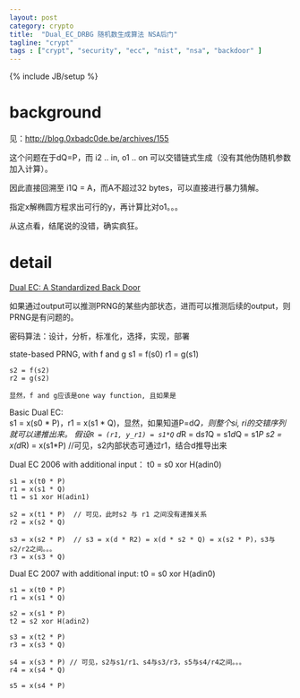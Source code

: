 ```yaml
---
layout: post
category: crypto
title:  "Dual_EC_DRBG 随机数生成算法 NSA后门"
tagline: "crypt"
tags : ["crypt", "security", "ecc", "nist", "nsa", "backdoor" ] 
---
```

{% include JB/setup %}

# background

见：http://blog.0xbadc0de.be/archives/155

这个问题在于dQ=P，而 i2 .. in, o1 .. on 可以交错链式生成（没有其他伪随机参数加入计算）。

因此直接回溯至 i1Q = A，而A不超过32 bytes，可以直接进行暴力猜解。

指定x解椭圆方程求出可行的y，再计算比对o1。。。

从这点看，结尾说的没错，确实疯狂。  


# detail

[Dual EC: A Standardized Back Door](https://eprint.iacr.org/2015/767)

如果通过output可以推测PRNG的某些内部状态，进而可以推测后续的output，则PRNG是有问题的。

密码算法：设计，分析，标准化，选择，实现，部署

state-based PRNG, with f and g
    s1 = f(s0)
    r1 = g(s1)

    s2 = f(s2)
    r2 = g(s2) 

    显然，f and g应该是one way function, 且如果是

Basic Dual EC:  
    s1 = x(s0 * P)，r1 = x(s1 * Q)，显然，如果知道P=d*Q，则整个si, ri的交错序列就可以递推出来。
    假设`R = (r1, y_r1) = s1*Q`
    d*R = d*s1*Q = s1*d*Q = s1*P
    s2 = x(d*R) = x(s1*P) //可见，s2内部状态可通过r1，结合d推导出来

Dual EC 2006 with additional input： 
    t0 = s0 xor H(adin0)

    s1 = x(t0 * P)
    r1 = x(s1 * Q)
    t1 = s1 xor H(adin1)

    s2 = x(t1 * P)  // 可见，此时s2 与 r1 之间没有递推关系
    r2 = x(s2 * Q)

    s3 = x(s2 * P)  // s3 = x(d * R2) = x(d * s2 * Q) = x(s2 * P)，s3与s2/r2之间。。。
    r3 = x(s3 * Q)


Dual EC 2007 with additional input:
    t0 = s0 xor H(adin0)

    s1 = x(t0 * P)
    r1 = x(s1 * Q)

    s2 = x(s1 * P)
    t2 = s2 xor H(adin2)
    
    s3 = x(t2 * P)
    r3 = x(s3 * Q) 

    s4 = x(s3 * P) // 可见，s2与s1/r1、s4与s3/r3，s5与s4/r4之间。。。
    r4 = x(s4 * Q)

    s5 = x(s4 * P)


